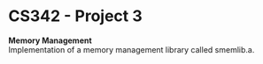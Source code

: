 # CS342 - Project 3
**Memory Management**  
Implementation of a memory management library called smemlib.a.

